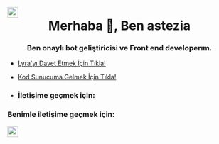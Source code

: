 [<img align="left" height="24" width="24" src="[https://cdn.jsdelivr.net/npm/simple-icons@v4/icons/instagram.svg](https://cdn.discordapp.com/avatars/784942624522895360/fa62210d718be76e61f30e0216029b33.webp)" />][instagram]
<h1 align="center">Merhaba 👋, Ben astezia</h1>
<h3 align="center">Ben onaylı bot geliştiricisi ve Front end developerım.</h3>

-  [Lyra'yı Davet Etmek İçin Tıkla!](https://discord.com/api/oauth2/authorize?client_id=1132625118779154494&scope=bot+applications.commands&permissions=8)

-  [Kod Sunucuma Gelmek İçin Tıkla!](https://discord.gg/aoijs)

-  ### İletişime geçmek için:

### Benimle iletişime geçmek için:


[<img align="left" height="24" width="24" src="https://cdn.jsdelivr.net/npm/simple-icons@v4/icons/instagram.svg" />][instagram]


<br />


[instagram]: https://www.instagram.com/astezia_0
<br />


